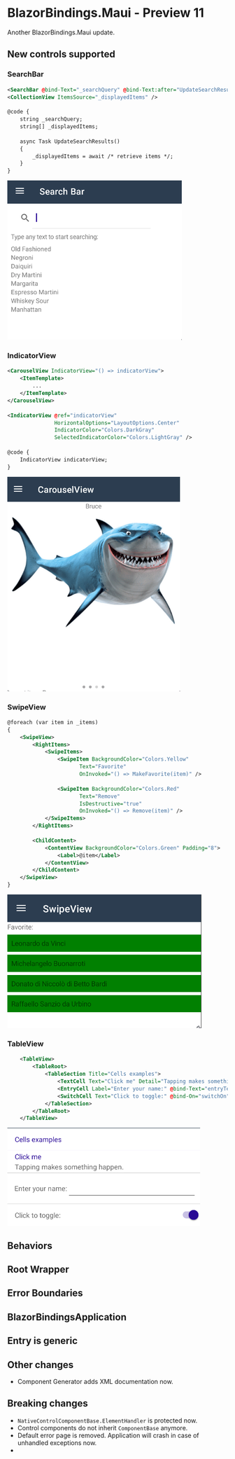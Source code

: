 # BlazorBindings.Maui - Preview 11

Another BlazorBindings.Maui update.

## New controls supported

### SearchBar

```xml
<SearchBar @bind-Text="_searchQuery" @bind-Text:after="UpdateSearchResults" />
<CollectionView ItemsSource="_displayedItems" />

@code {
    string _searchQuery;
    string[] _displayedItems;

    async Task UpdateSearchResults()
    {
        _displayedItems = await /* retrieve items */;
    }
}
```
![SearchBar](media/rn11-searchbar.gif)

### IndicatorView

```xml
<CarouselView IndicatorView="() => indicatorView">
    <ItemTemplate>
        ...
    </ItemTemplate>
</CarouselView>

<IndicatorView @ref="indicatorView"
               HorizontalOptions="LayoutOptions.Center"
               IndicatorColor="Colors.DarkGray"
               SelectedIndicatorColor="Colors.LightGray" />

@code {
    IndicatorView indicatorView;
}

```
![IndicatorView](media/rn11-indicator-view.gif)

### SwipeView

```xml
@foreach (var item in _items)
{
    <SwipeView>
        <RightItems>
            <SwipeItems>
                <SwipeItem BackgroundColor="Colors.Yellow"
                       Text="Favorite"
                       OnInvoked="() => MakeFavorite(item)" />

                <SwipeItem BackgroundColor="Colors.Red"
                       Text="Remove"
                       IsDestructive="true"
                       OnInvoked="() => Remove(item)" />
            </SwipeItems>
        </RightItems>

        <ChildContent>
            <ContentView BackgroundColor="Colors.Green" Padding="8">
                <Label>@item</Label>
            </ContentView>
        </ChildContent>
    </SwipeView>
}
```
![SwipeView](media/rn11-swipe-view.gif)

### TableView

```xml
    <TableView>
        <TableRoot>
            <TableSection Title="Cells examples">
                <TextCell Text="Click me" Detail="Tapping makes something happen." OnTapped="OnCellTapped" />
                <EntryCell Label="Enter your name:" @bind-Text="entryText" />
                <SwitchCell Text="Click to toggle:" @bind-On="switchOn" />
            </TableSection>
        </TableRoot>
    </TableView>
```
![TableView](media/rn11-table-view.png)


## Behaviors

## Root Wrapper

## Error Boundaries

## BlazorBindingsApplication

## Entry is generic

## Other changes
- Component Generator adds XML documentation now.


## Breaking changes

- `NativeControlComponentBase.ElementHandler` is protected now.
- Control components do not inherit `ComponentBase` anymore.
- Default error page is removed. Application will crash in case of unhandled exceptions now.
- 